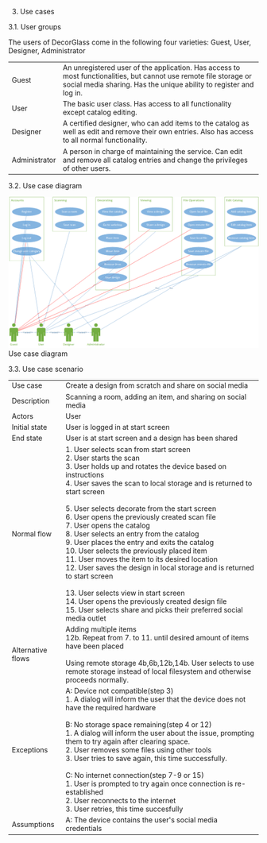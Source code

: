 3. Use cases

3.1. User groups

The users of DecorGlass come in the following four varieties: Guest, User, Designer, Administrator
<table>
<tr>
<td>Guest</td>
<td>An unregistered user of the application. Has access to most functionalities, but cannot use remote file storage or social media sharing. Has the unique ability to register and log in.</td>

<tr>
<td>User</td>
<td>The basic user class. Has access to all functionality except catalog editing.</td>
</tr>

<tr>
<td>Designer</td>
<td>A certified designer, who can add items to the catalog as well as edit and remove their own entries. Also has access to all normal functionality.</td>
</tr>

<tr>
<td>Administrator</td>
<td>A person in charge of maintaining the service. Can edit and remove all catalog entries and change the privileges of other users. </td>
</tr>
</table>

3.2. Use case diagram


<img src="https://raw.githubusercontent.com/SmartDecor/DecorGlass/master/SECTIONS/usecases_diagram.png">Use case diagram</img>


3.3. Use case scenario

<table>
<tr>
<td>Use case</td>
<td>Create a design from scratch and share on social media</td>
</tr>

<tr>
<td>Description</td>
<td>Scanning a room, adding an item, and sharing on social media</td>
</tr>

<tr>
<td>Actors</td>
<td>User</td>
</tr>

<tr>
<td>Initial state</td>
<td>User is logged in at start screen</td>
</tr>

<tr>
<td>End state</td>
<td>User is at start screen and a design has been shared</td>
</tr>

<tr>
<td>Normal flow</td>
<td>1. User selects scan from start screen <br>
2. User starts the scan <br>
3. User holds up and rotates the device based on instructions <br>
4. User saves the scan to local storage and is returned to start screen <br>
<br>
5. User selects decorate from the start screen <br>
6. User opens the previously created scan file <br>
7. User opens the catalog <br>
8. User selects an entry from the catalog <br>
9. User places the entry and exits the catalog <br>
10. User selects the previously placed item <br>
11. User moves the item to its desired location <br>
12. User saves the design in local storage and is returned to start screen <br>
<br>
13. User selects view in start screen <br>
14. User opens the previously created design file <br>
15. User selects share and picks their preferred social media outlet
</td>
</tr>

<tr>
<td>Alternative flows</td>
<td>Adding multiple items <br>
12b. Repeat from 7. to 11. until desired amount of items have been placed <br>
<br>
Using remote storage
4b,6b,12b,14b. User selects to use remote storage instead of local filesystem and otherwise proceeds normally.
</td>
</tr>

<tr>
<td>Exceptions</td>
<td>A: Device not compatible(step 3) <br>
1. A dialog will inform the user that the device does not have the required hardware <br>
<br>
B: No storage space remaining(step 4 or 12) <br>
1. A dialog will inform the user about the issue, prompting them to try again after clearing space.  <br>
2. User removes some files using other tools <br>
3. User tries to save again, this time successfully. <br>
<br>
C: No internet connection(step 7-9 or 15) <br>
1. User is prompted to try again once connection is re-established <br>
2. User reconnects to the internet <br>
3. User retries, this time succesfully <br>
</td>
</tr>

<tr>
<td>Assumptions</td>
<td>A: The device contains the user's social media credentials</td>
</tr>
